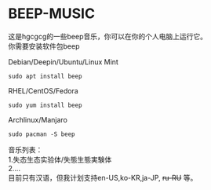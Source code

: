 # BEEP-MUSIC
这是hgcgcg的一些beep音乐，你可以在你的个人电脑上运行它。  
你需要安装软件包beep <br>
  
Debian/Deepin/Ubuntu/Linux Mint

~~~
sudo apt install beep
~~~

RHEL/CentOS/Fedora

~~~
sudo yum install beep
~~~

Archlinux/Manjaro

~~~
sudo pacman -S beep
~~~

音乐列表：  
  1.失态生态实验体/失態生態実験体  
  2....  
目前只有汉语，但我计划支持en-US,ko-KR,ja-JP, ~~ru-RU~~ 等。
